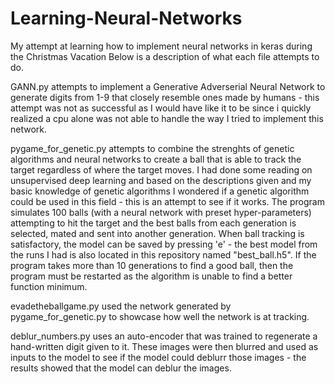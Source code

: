 # Learning-Neural-Networks
My attempt at learning how to implement neural networks in keras during the Christmas Vacation
Below is a description of what each file attempts to do.

GANN.py attempts to implement a Generative Adverserial Neural Network to generate digits from 1-9 that closely resemble ones made by humans - this attempt was not as successful as I would have like it to be since i quickly realized a cpu alone was not able to handle the way I tried to implement this network. 

pygame_for_genetic.py attempts to combine the strenghts of genetic algorithms and neural networks to create a ball that is able to track the target regardless of where the target moves. 
I had done some reading on unsupervised deep learning and based on the descriptions given and my basic knowledge of genetic algorithms I wondered if a genetic algorithm could be used in this field - this is an attempt to see if it works. 
The program simulates 100 balls (with a neural network with preset hyper-parameters) attempting to hit the target and the best balls from each generation is selected, mated and sent into another generation. When ball tracking is satisfactory, the model can be saved by pressing 'e' - the best model from the runs I had is also located in this repository named "best_ball.h5". 
If the program takes more than 10 generations to find a good ball, then the program must be restarted as the algorithm is unable to find a better function minimum.

evadetheballgame.py used the network generated by pygame_for_genetic.py to showcase how well the network is at tracking.

deblur_numbers.py uses an auto-encoder that was trained to regenerate a hand-written digit given to it. These images were then blurred and used as inputs to the model to see if the model could deblurr those images - the results showed that the model can deblur the images.

